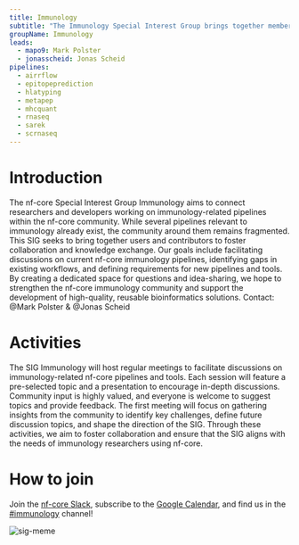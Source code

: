 ```yaml
---
title: Immunology
subtitle: "The Immunology Special Interest Group brings together members of the nf-core community who are working on immunology-related research."
groupName: Immunology
leads:
  - mapo9: Mark Polster
  - jonasscheid: Jonas Scheid
pipelines:
  - airrflow
  - epitopeprediction
  - hlatyping
  - metapep
  - mhcquant
  - rnaseq
  - sarek
  - scrnaseq
---
```


# Introduction

The nf-core Special Interest Group Immunology aims to connect researchers and developers working on immunology-related pipelines within the nf-core community. While several pipelines relevant to immunology already exist, the community around them remains fragmented. This SIG seeks to bring together users and contributors to foster collaboration and knowledge exchange.
Our goals include facilitating discussions on current nf-core immunology pipelines, identifying gaps in existing workflows, and defining requirements for new pipelines and tools. By creating a dedicated space for questions and idea-sharing, we hope to strengthen the nf-core immunology community and support the development of high-quality, reusable bioinformatics solutions.
Contact: @Mark Polster & @Jonas Scheid

# Activities

The SIG Immunology will host regular meetings to facilitate discussions on immunology-related nf-core pipelines and tools. Each session will feature a pre-selected topic and a presentation to encourage in-depth discussions. Community input is highly valued, and everyone is welcome to suggest topics and provide feedback.
The first meeting will focus on gathering insights from the community to identify key challenges, define future discussion topics, and shape the direction of the SIG. Through these activities, we aim to foster collaboration and ensure that the SIG aligns with the needs of immunology researchers using nf-core.

# How to join

Join the [nf-core Slack](/join#slack), subscribe to the [Google Calendar](https://calendar.google.com/calendar/u/0?cid=YTRhN2Y5NWI5NTQxZDJhNDY3YmZmOTYxZTNiMGFhYmZhY2Q2N2M5Njc5OWE4NjAyMTlkY2M0ODcyMzI0ZGQwY0Bncm91cC5jYWxlbmRhci5nb29nbGUuY29t), and find us in the [#immunology](https://nfcore.slack.com/archives/C08HRS8DKNX) channel!

![sig-meme](https://github.com/user-attachments/assets/1b80c267-806d-4a69-b722-5ee835bf67fd)
